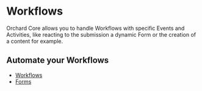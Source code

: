 # Workflows

Orchard Core allows you to handle Workflows with specific Events and Activities, like reacting to the submission a dynamic Form or the creation of a content for example.

## Automate your Workflows

- [Workflows](../modules/Workflows/README.md)
- [Forms](../modules/Forms/README.md)
